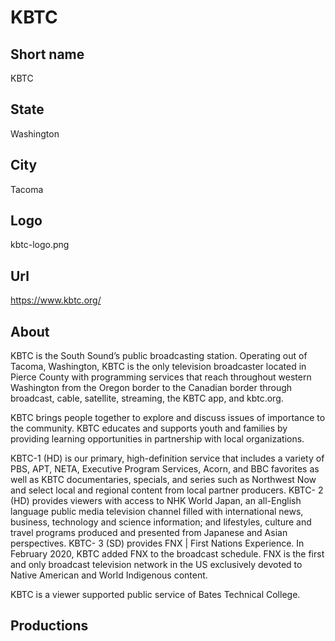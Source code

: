 # KBTC

## Short name

KBTC

## State

Washington

## City

Tacoma

## Logo

kbtc-logo.png

## Url

https://www.kbtc.org/

## About

KBTC is the South Sound’s public broadcasting station. Operating out of Tacoma, Washington, KBTC is the only television broadcaster located in Pierce County with programming services that reach throughout western Washington from the Oregon border to the Canadian border through broadcast, cable, satellite, streaming, the KBTC app, and kbtc.org. 

KBTC brings people together to explore and discuss issues of importance to the community. KBTC educates and supports youth and families by providing learning opportunities in partnership with local organizations.

KBTC-1 (HD) is our primary, high-definition service that includes a variety of PBS, APT, NETA, Executive Program Services, Acorn, and BBC favorites as well as KBTC documentaries, specials, and series such as Northwest Now and select local and regional content from local partner producers. KBTC- 2 (HD) provides viewers with access to NHK World Japan, an all-English language public media television channel filled with international news, business, technology and science information; and lifestyles, culture and travel programs produced and presented from Japanese and Asian perspectives. KBTC- 3 (SD) provides FNX | First Nations Experience. In February 2020, KBTC added FNX to the broadcast schedule. FNX is the first and only broadcast television network in the US exclusively devoted to Native American and World Indigenous content.

KBTC is a viewer supported public service of Bates Technical College.

## Productions
